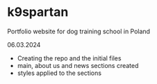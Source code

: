 # k9spartan
Portfolio website for dog training school in Poland


06.03.2024
- Creating the repo and the initial files
- main, about us and news sections created
- styles applied to the sections